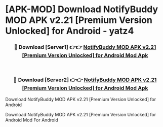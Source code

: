 # [APK-MOD] Download NotifyBuddy MOD APK v2.21 [Premium Version Unlocked] for Android - yatz4


<div align="center">
<h3>🔴 Download [Server1] 👉👉 <a href="https://apk-comot.site?title=NotifyBuddy_MOD_APK_v2.21_[Premium_Version_Unlocked]_for_Android">NotifyBuddy MOD APK v2.21 [Premium Version Unlocked] for Android Mod Apk</a></h3><br>
<h3>🔴 Download [Server2] 👉👉 <a href="https://apk-comot.site?title=NotifyBuddy_MOD_APK_v2.21_[Premium_Version_Unlocked]_for_Android">NotifyBuddy MOD APK v2.21 [Premium Version Unlocked] for Android Mod Apk</a></h3>
</div>



Download NotifyBuddy MOD APK v2.21 [Premium Version Unlocked] for Android 

Download NotifyBuddy MOD APK v2.21 [Premium Version Unlocked] for Android Mod For Android
